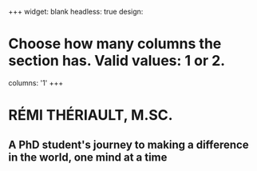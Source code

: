 +++
widget: blank
headless: true
design:
  # Choose how many columns the section has. Valid values: 1 or 2.
  columns: '1'
+++

# RÉMI THÉRIAULT, M.SC.

## A PhD student's journey to making a difference in the world, one mind at a time